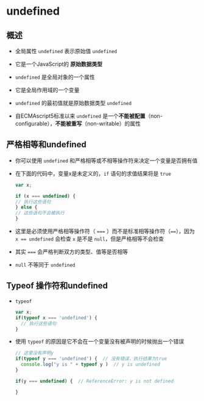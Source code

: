 # undefined

## 概述

  - 全局属性 `undefined` 表示原始值 `undefined`

  - 它是一个JavaScript的 **原始数据类型**

  - `undefined` 是全局对象的一个属性

  - 它是全局作用域的一个变量

  - `undefined` 的最初值就是原始数据类型 `undefined`

  - 自ECMAscript5标准以来 `undefined` 是一个**不能被配置**（non-configurable），**不能被重写**（non-writable）的属性

## 严格相等和undefined

  - 你可以使用 `undefined` 和严格相等或不相等操作符来决定一个变量是否拥有值

  - 在下面的代码中，变量x是未定义的，`if` 语句的求值结果将是 `true`

    ```js
    var x;

    if (x === undefined) {
    // 执行这些语句
    } else {
    // 这些语句不会被执行
    }
    ```

  - 这里是必须使用严格相等操作符（ `===` ）而不是标准相等操作符（`==`），因为 `x == undefined` 会检查 `x` 是不是 `null`，但是严格相等不会检查

  - 其实 `===` 会严格判断双方的类型、值等是否相等

  - `null` 不等同于 `undefined`

## Typeof 操作符和undefined

  - `typeof`

    ```js
    var x;
    if(typeof x === 'undefined') {
      // 执行这些语句
    }
    ```

  - 使用 `typeof` 的原因是它不会在一个变量没有被声明的时候抛出一个错误

    ```js
    // 这里没有声明y
    if(typeof y === 'undefined') {  // 没有错误，执行结果为true
      console.log("y is " + typeof y )  // y is undefined
    }

    if(y === undefined) {  // ReferenceError: y is not defined

    }
    ```
